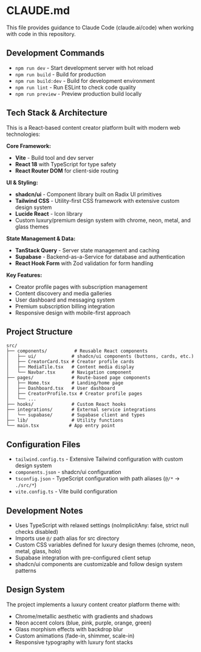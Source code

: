 # CLAUDE.md

This file provides guidance to Claude Code (claude.ai/code) when working with code in this repository.

## Development Commands

- `npm run dev` - Start development server with hot reload
- `npm run build` - Build for production
- `npm run build:dev` - Build for development environment
- `npm run lint` - Run ESLint to check code quality
- `npm run preview` - Preview production build locally

## Tech Stack & Architecture

This is a React-based content creator platform built with modern web technologies:

**Core Framework:**
- **Vite** - Build tool and dev server
- **React 18** with TypeScript for type safety
- **React Router DOM** for client-side routing

**UI & Styling:**
- **shadcn/ui** - Component library built on Radix UI primitives
- **Tailwind CSS** - Utility-first CSS framework with extensive custom design system
- **Lucide React** - Icon library
- Custom luxury/premium design system with chrome, neon, metal, and glass themes

**State Management & Data:**
- **TanStack Query** - Server state management and caching
- **Supabase** - Backend-as-a-Service for database and authentication
- **React Hook Form** with Zod validation for form handling

**Key Features:**
- Creator profile pages with subscription management
- Content discovery and media galleries
- User dashboard and messaging system
- Premium subscription billing integration
- Responsive design with mobile-first approach

## Project Structure

```
src/
├── components/          # Reusable React components
│   ├── ui/             # shadcn/ui components (buttons, cards, etc.)
│   ├── CreatorCard.tsx # Creator profile cards
│   ├── MediaTile.tsx   # Content media display
│   └── Navbar.tsx      # Navigation component
├── pages/              # Route-based page components
│   ├── Home.tsx        # Landing/home page
│   ├── Dashboard.tsx   # User dashboard
│   ├── CreatorProfile.tsx # Creator profile pages
│   └── ...
├── hooks/              # Custom React hooks
├── integrations/       # External service integrations
│   └── supabase/       # Supabase client and types
├── lib/                # Utility functions
└── main.tsx           # App entry point
```

## Configuration Files

- `tailwind.config.ts` - Extensive Tailwind configuration with custom design system
- `components.json` - shadcn/ui configuration
- `tsconfig.json` - TypeScript configuration with path aliases (`@/*` → `./src/*`)
- `vite.config.ts` - Vite build configuration

## Development Notes

- Uses TypeScript with relaxed settings (noImplicitAny: false, strict null checks disabled)
- Imports use `@/` path alias for src directory
- Custom CSS variables defined for luxury design themes (chrome, neon, metal, glass, holo)
- Supabase integration with pre-configured client setup
- shadcn/ui components are customizable and follow design system patterns

## Design System

The project implements a luxury content creator platform theme with:
- Chrome/metallic aesthetic with gradients and shadows
- Neon accent colors (blue, pink, purple, orange, green)
- Glass morphism effects with backdrop blur
- Custom animations (fade-in, shimmer, scale-in)
- Responsive typography with luxury font stacks